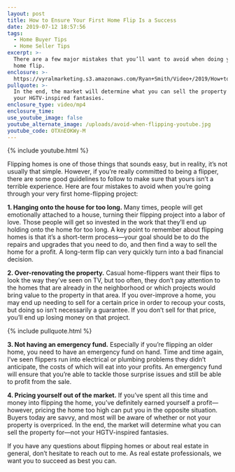 ```yaml
---
layout: post
title: How to Ensure Your First Home Flip Is a Success
date: 2019-07-12 18:57:56
tags:
  - Home Buyer Tips
  - Home Seller Tips
excerpt: >-
  There are a few major mistakes that you’ll want to avoid when doing your first
  home flip.
enclosure: >-
  https://vyralmarketing.s3.amazonaws.com/Ryan+Smith/Video+/2019/How+to+Ensure+Your+First+Home+Flip+Is+a+Success.mp4
pullquote: >-
  In the end, the market will determine what you can sell the property for, not
  your HGTV-inspired fantasies.
enclosure_type: video/mp4
enclosure_time:
use_youtube_image: false
youtube_alternate_image: /uploads/avoid-when-flipping-youtube.jpg
youtube_code: OTXnEOKWy-M
---
```


{% include youtube.html %}

Flipping homes is one of those things that sounds easy, but in reality, it’s not usually that simple. However, if you’re really committed to being a flipper, there are some good guidelines to follow to make sure that yours isn’t a terrible experience. Here are four mistakes to avoid when you’re going through your very first home-flipping project:

**1\. Hanging onto the house for too long.** Many times, people will get emotionally attached to a house, turning their flipping project into a labor of love. Those people will get so invested in the work that they’ll end up holding onto the home for too long. A key point to remember about flipping homes is that it’s a short-term process—your goal should be to do the repairs and upgrades that you need to do, and then find a way to sell the home for a profit. A long-term flip can very quickly turn into a bad financial decision.

**2\. Over-renovating the property.** Casual home-flippers want their flips to look the way they’ve seen on TV, but too often, they don’t pay attention to the homes that are already in the neighborhood or which projects would bring value to the property in that area. If you over-improve a home, you may end up needing to sell for a certain price in order to recoup your costs, but doing so isn’t necessarily a guarantee. If you don’t sell for that price, you’ll end up losing money on that project.

{% include pullquote.html %}

**3\. Not having an emergency fund.** Especially if you’re flipping an older home, you need to have an emergency fund on hand. Time and time again, I’ve seen flippers run into electrical or plumbing problems they didn’t anticipate, the costs of which will eat into your profits. An emergency fund will ensure that you’re able to tackle those surprise issues and still be able to profit from the sale.

**4\. Pricing yourself out of the market.** If you’ve spent all this time and money into flipping the home, you’ve definitely earned yourself a profit—however, pricing the home too high can put you in the opposite situation. Buyers today are savvy, and most will be aware of whether or not your property is overpriced. In the end, the market will determine what you can sell the property for—not your HGTV-inspired fantasies.

If you have any questions about flipping homes or about real estate in general, don’t hesitate to reach out to me. As real estate professionals, we want you to succeed as best you can.